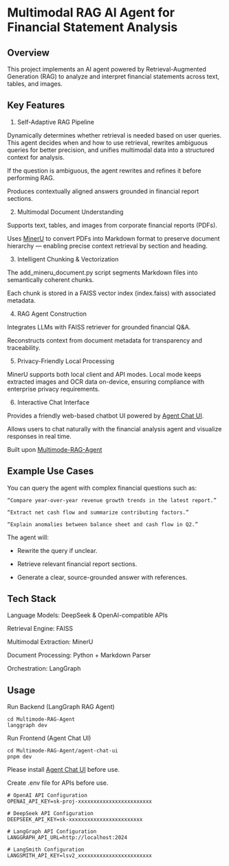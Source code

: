 # Multimodal RAG AI Agent for Financial Statement Analysis
## Overview
This project implements an AI agent powered by Retrieval-Augmented Generation (RAG) to analyze and interpret financial statements across text, tables, and images.

## Key Features
1. Self-Adaptive RAG Pipeline
   
Dynamically determines whether retrieval is needed based on user queries. This agent decides when and how to use retrieval, rewrites ambiguous queries for better precision, and unifies multimodal data into a structured context for analysis.

If the question is ambiguous, the agent rewrites and refines it before performing RAG.

Produces contextually aligned answers grounded in financial report sections.

2. Multimodal Document Understanding
   
Supports text, tables, and images from corporate financial reports (PDFs).

Uses [MinerU](https://github.com/opendatalab/MinerU) to convert PDFs into Markdown format to preserve document hierarchy — enabling precise context retrieval by section and heading.

3. Intelligent Chunking & Vectorization
   
The add_mineru_document.py script segments Markdown files into semantically coherent chunks.

Each chunk is stored in a FAISS vector index (index.faiss) with associated metadata.

4. RAG Agent Construction 
   
Integrates LLMs with FAISS retriever for grounded financial Q&A.

Reconstructs context from document metadata for transparency and traceability.

5. Privacy-Friendly Local Processing
   
MinerU supports both local client and API modes. Local mode keeps extracted images and OCR data on-device, ensuring compliance with enterprise privacy requirements.

6. Interactive Chat Interface

Provides a friendly web-based chatbot UI powered by [Agent Chat UI](https://github.com/langchain-ai/agent-chat-ui).

Allows users to chat naturally with the financial analysis agent and visualize responses in real time.

Built upon [Multimode-RAG-Agent](https://github.com/AlexLIAOPOLY/Multimode-RAG-Agent)

## Example Use Cases

You can query the agent with complex financial questions such as:

`“Compare year-over-year revenue growth trends in the latest report.”`

`“Extract net cash flow and summarize contributing factors.”`

`“Explain anomalies between balance sheet and cash flow in Q2.”`

The agent will:

- Rewrite the query if unclear.

- Retrieve relevant financial report sections.

- Generate a clear, source-grounded answer with references.

## Tech Stack
Language Models: DeepSeek & OpenAI-compatible APIs

Retrieval Engine: FAISS

Multimodal Extraction: MinerU 

Document Processing: Python + Markdown Parser

Orchestration: LangGraph

## Usage

Run Backend (LangGraph RAG Agent)
```
cd Multimode-RAG-Agent
langgraph dev
```

Run Frontend (Agent Chat UI)
```
cd Multimode-RAG-Agent/agent-chat-ui
pnpm dev
```

Please install [Agent Chat UI](https://github.com/langchain-ai/agent-chat-ui) before use. 

Create .env file for APIs before use.
```
# OpenAI API Configuration 
OPENAI_API_KEY=sk-proj-xxxxxxxxxxxxxxxxxxxxxxxx

# DeepSeek API Configuration
DEEPSEEK_API_KEY=sk-xxxxxxxxxxxxxxxxxxxxxxxx

# LangGraph API Configuration
LANGGRAPH_API_URL=http://localhost:2024

# LangSmith Configuration
LANGSMITH_API_KEY=lsv2_xxxxxxxxxxxxxxxxxxxxxxxx
```
